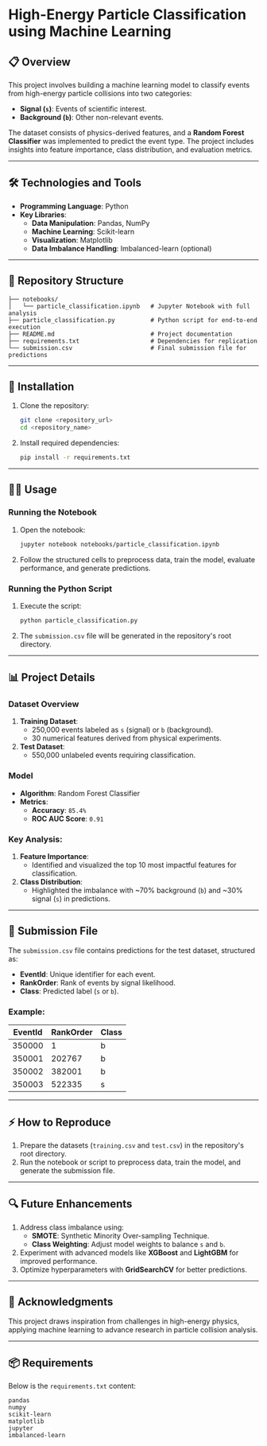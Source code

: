 # **High-Energy Particle Classification using Machine Learning**

## 📋 **Overview**
This project involves building a machine learning model to classify events from high-energy particle collisions into two categories:
- **Signal (`s`)**: Events of scientific interest.
- **Background (`b`)**: Other non-relevant events.

The dataset consists of physics-derived features, and a **Random Forest Classifier** was implemented to predict the event type. The project includes insights into feature importance, class distribution, and evaluation metrics.

---

## 🛠️ **Technologies and Tools**
- **Programming Language**: Python
- **Key Libraries**:
  - **Data Manipulation**: Pandas, NumPy
  - **Machine Learning**: Scikit-learn
  - **Visualization**: Matplotlib
  - **Data Imbalance Handling**: Imbalanced-learn (optional)

---

## 📂 **Repository Structure**
```
├── notebooks/
│   └── particle_classification.ipynb   # Jupyter Notebook with full analysis
├── particle_classification.py          # Python script for end-to-end execution
├── README.md                           # Project documentation
├── requirements.txt                    # Dependencies for replication
└── submission.csv                      # Final submission file for predictions
```

---

## 🚀 **Installation**
1. Clone the repository:
   ```bash
   git clone <repository_url>
   cd <repository_name>
   ```
2. Install required dependencies:
   ```bash
   pip install -r requirements.txt
   ```

---

## 🧑‍💻 **Usage**
### **Running the Notebook**
1. Open the notebook:
   ```bash
   jupyter notebook notebooks/particle_classification.ipynb
   ```
2. Follow the structured cells to preprocess data, train the model, evaluate performance, and generate predictions.

### **Running the Python Script**
1. Execute the script:
   ```bash
   python particle_classification.py
   ```
2. The `submission.csv` file will be generated in the repository's root directory.

---

## 📊 **Project Details**
### **Dataset Overview**
1. **Training Dataset**:
   - 250,000 events labeled as `s` (signal) or `b` (background).
   - 30 numerical features derived from physical experiments.
2. **Test Dataset**:
   - 550,000 unlabeled events requiring classification.

### **Model**
- **Algorithm**: Random Forest Classifier
- **Metrics**:
  - **Accuracy**: `85.4%`
  - **ROC AUC Score**: `0.91`

### **Key Analysis**:
1. **Feature Importance**:
   - Identified and visualized the top 10 most impactful features for classification.
2. **Class Distribution**:
   - Highlighted the imbalance with ~70% background (`b`) and ~30% signal (`s`) in predictions.

---

## 📁 **Submission File**
The `submission.csv` file contains predictions for the test dataset, structured as:
- **EventId**: Unique identifier for each event.
- **RankOrder**: Rank of events by signal likelihood.
- **Class**: Predicted label (`s` or `b`).

### Example:
| EventId | RankOrder | Class |
|---------|-----------|-------|
| 350000  | 1         | b     |
| 350001  | 202767    | b     |
| 350002  | 382001    | b     |
| 350003  | 522335    | s     |

---

## ⚡ **How to Reproduce**
1. Prepare the datasets (`training.csv` and `test.csv`) in the repository's root directory.
2. Run the notebook or script to preprocess data, train the model, and generate the submission file.

---

## 🔍 **Future Enhancements**
1. Address class imbalance using:
   - **SMOTE**: Synthetic Minority Over-sampling Technique.
   - **Class Weighting**: Adjust model weights to balance `s` and `b`.
2. Experiment with advanced models like **XGBoost** and **LightGBM** for improved performance.
3. Optimize hyperparameters with **GridSearchCV** for better predictions.

---

## 🙏 **Acknowledgments**
This project draws inspiration from challenges in high-energy physics, applying machine learning to advance research in particle collision analysis.

---

## 📦 **Requirements**
Below is the `requirements.txt` content:

```text
pandas
numpy
scikit-learn
matplotlib
jupyter
imbalanced-learn
```
```
